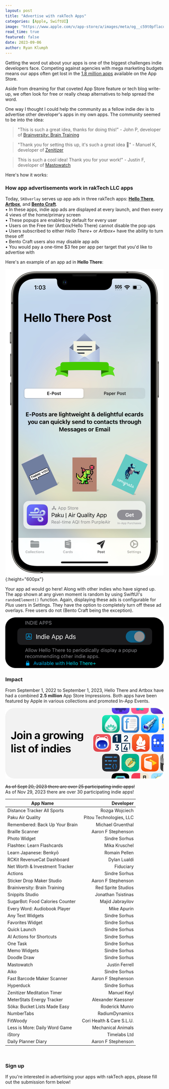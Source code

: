 ```yaml
---
layout: post
title: "Advertise with rakTech Apps"
categories: [Apple, SwiftUI]
image: "https://www.apple.com/v/app-store/a/images/meta/og__c59t0pflacq6.png?202011131236"
read_time: true
featured: false
date: 2023-09-06
author: Ryan Klumph
---
```


Getting the word out about your apps is one of the biggest challenges indie developers face. Competing against agencies with mega marketing budgets means our apps often get lost in the [1.8 million apps](https://www.apple.com/app-store/) available on the App Store.

Aside from dreaming for that coveted App Store feature or tech blog write-up, we often look for free or really cheap alternatives to help spread the word. 

One way I thought I could help the community as a fellow indie dev is to advertise other developer's apps in my own apps. The community seemed to be into the idea:

> "This is such a great idea, thanks for doing this!" - John P, developer of [Brainversity: Brain Training](https://apps.apple.com/us/app/brainiversity-brain-training/id1634372699)

> "Thank you for setting this up, it's such a great idea 🙌" - Manuel K, developer of [Zenitizer](https://apps.apple.com/us/app/meditation-timer-zenitizer/id6444767911)

> This is such a cool idea! Thank you for your work!" - Justin F, developer of [Mastowatch](https://apps.apple.com/us/app/mastowatch/id1662271463)

Here's how it works:

### How app advertisements work in rakTech LLC apps
Today, `SKOverlay` serves up app ads in three rakTech apps: **[Hello There](https://apple.co/3TWTeey)**, **[Artbox](https://apple.co/3e4W69c)**, and **[Bento Craft](https://apple.co/45Brl06)**.  
• In these apps, indie app ads are displayed at every launch, and then every 4 views of the home/primary screen    
• These popups are enabled by default for every user  
• Users on the Free tier (Artbox/Hello There) cannot disable the pop ups  
• Users subscribed to either *Hello There+* or *Artbox+* have the ability to turn these off  
• Bento Craft users also may disable app ads  
• You would pay a one-time $3 fee per app per target that you'd like to advertise with  

Here's an example of an app ad in **Hello There**:

![](/assets/images/skoverlay1.PNG){:height="600px"}

Your app ad would go here! Along with other indies who have signed up. The app shown at any given moment is random by using SwiftUI's `randomElement()` function. Again, displaying these ads is configurable for *Plus* users in Settings. They have the option to completely turn off these ad overlays. Free users do not (Bento Craft being the exception).

![](/assets/images/indieappsoption.png)

### Impact
From September 1, 2022 to September 1, 2023, Hello There and Artbox have had a combined **2.5 million** App Store Impressions. Both apps have been featured by Apple in various collections and promoted In-App Events. 

![](/assets/images/indielist.png)  

~~As of Sept 20, 2023 there are over 25 participating indie apps!~~  
As of Nov 29, 2023 there are over 30 participating indie apps!

| App Name | Developer |
| --- | ---: |
| Distance Tracker All Sports | Rozga Wojciech |
| Paku Air Quality | Pitou Technologies, LLC |
| Remembered: Back Up Your Brain | Michael Gruenthal |
| Braille Scanner | Aaron F Stephenson |
| Photo Widget | Sindre Sorhus |
| Flashtex: Learn Flashcards | Mika Kruschel |
| Learn Japanese: Benkyō | Romain Pellen |
| RCKit RevenueCat Dashboard | Dylan Lualdi |
| Net Worth & Investment Tracker | Fiduciary |
| Actions | Sindre Sorhus |
| Sticker Drop Maker Studio | Aaron F Stephenson |
| Brainiversity: Brain Training | Red Sprite Studios |
| Snippits Studio | Jonathan Tsistinas |
| SugarBot: Food Calories Counter | Majid Jabrayilov |
| Every Word: Audiobook Player | Mike Apurin |
| Any Text Widgets | Sindre Sorhus |
| Favorites Widget | Sindre Sorhus |
| Quick Launch | Sindre Sorhus |
| AI Actions for Shortcuts | Sindre Sorhus |
| One Task | Sindre Sorhus |
| Memo Widgets | Sindre Sorhus |
| Doodle Draw | Sindre Sorhus |
| Mastowatch | Justin Ferrell |
| Aiko | Sindre Sorhus |
| Fast Barcode Maker Scanner | Aaron F Stephenson |
| Hyperduck | Sindre Sorhus |
| Zenitizer Meditation Timer | Manuel Keyl |
| MeterStats Energy Tracker | Alexander Kaessner |
| Söka: Bucket Lists Made Easy | Roderick Munro |
| NumberTabs | RadiumDynamics |
| FitWoody | Cori Health & Care S.L.U. |
| Less is More: Daily Word Game | Mechanical Animals |
| iStory | Timelabs Ltd |
| Daily Planner Diary | Aaron F Stephenson |

<br>


### Sign up
If you're interested in advertising your apps with rakTech apps, please fill out the submission form below!  

<script type="text/javascript" src="https://form.jotform.com/jsform/232496561016052"></script>